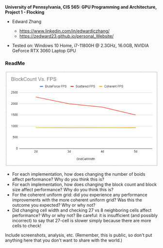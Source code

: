 **University of Pennsylvania, CIS 565: GPU Programming and Architecture,
Project 1 - Flocking**

* Edward Zhang
  * https://www.linkedin.com/in/edwardjczhang/
  * https://zedward23.github.io/personal_Website/
 
* Tested on: Windows 10 Home, i7-11800H @ 2.3GHz, 16.0GB, NVIDIA GeForce RTX 3060 Laptop GPU

### ReadMe

![](images/BlockCountVFPS.png)

* For each implementation, how does changing the number of boids affect
performance? Why do you think this is?
* For each implementation, how does changing the block count and block size
affect performance? Why do you think this is?
* For the coherent uniform grid: did you experience any performance improvements
with the more coherent uniform grid? Was this the outcome you expected?
Why or why not?
* Did changing cell width and checking 27 vs 8 neighboring cells affect performance?
Why or why not? Be careful: it is insufficient (and possibly incorrect) to say
that 27-cell is slower simply because there are more cells to check!

Include screenshots, analysis, etc. (Remember, this is public, so don't put
anything here that you don't want to share with the world.)
